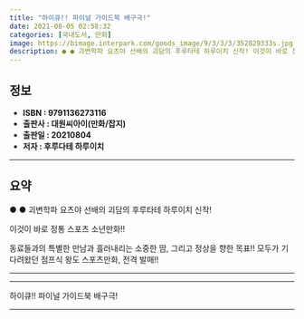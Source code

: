 ```yaml
---
title: "하이큐!! 파이널 가이드북 배구극!"
date: 2021-08-05 02:58:32
categories: [국내도서, 만화]
image: https://bimage.interpark.com/goods_image/9/3/3/3/352829333s.jpg
description: ● ● 괴변학파 요츠야 선배의 괴담의 후루타테 하루이치 신작! 이것이 바로 정통 스포츠 소년만화!! 동료들과의 특별한 만남과 흘러내리는 소중한 땀, 그리고 정상을 향한 목표!! 모두가 기다려왔던 점프식 왕도 스포츠만화, 전격 발매!!
---
```


## **정보**

- **ISBN : 9791136273116**
- **출판사 : 대원씨아이(만화/잡지)**
- **출판일 : 20210804**
- **저자 : 후루다테 하루이치**

------



## **요약**

●  ●  괴변학파 요츠야 선배의 괴담의 후루타테 하루이치 신작!

이것이 바로 정통 스포츠 소년만화!!

동료들과의 특별한 만남과 흘러내리는 소중한 땀,
그리고 정상을 향한 목표!!
모두가 기다려왔던 점프식 왕도 스포츠만화, 전격 발매!!

------



------


하이큐!! 파이널 가이드북 배구극! 

------


